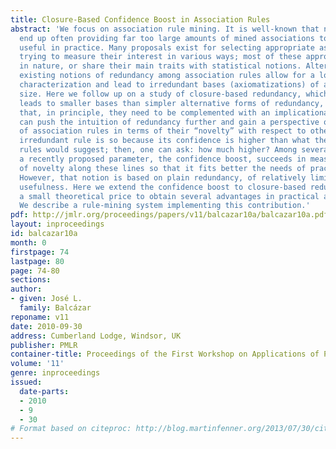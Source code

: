 ```yaml
---
title: Closure-Based Confidence Boost in Association Rules
abstract: 'We focus on association rule mining. It is well-known that naive miners
  end up often providing far too large amounts of mined associations to result actually
  useful in practice. Many proposals exist for selecting appropriate association rules,
  trying to measure their interest in various ways; most of these approaches are statistical
  in nature, or share their main traits with statistical notions. Alternatively, some
  existing notions of redundancy among association rules allow for a logical-style
  characterization and lead to irredundant bases (axiomatizations) of absolutely minimum
  size. Here we follow up on a study of closure-based redundancy, which, in practice,
  leads to smaller bases than simpler alternative forms of redundancy, with the proviso
  that, in principle, they need to be complemented with an implicational basis. One
  can push the intuition of redundancy further and gain a perspective of the interest
  of association rules in terms of their “novelty” with respect to other rules. An
  irredundant rule is so because its confidence is higher than what the rest of the
  rules would suggest; then, one can ask: how much higher? Among several variants,
  a recently proposed parameter, the confidence boost, succeeds in measuring a notion
  of novelty along these lines so that it fits better the needs of practical applications.
  However, that notion is based on plain redundancy, of relatively limited practical
  usefulness. Here we extend the confidence boost to closure-based redundancy, paying
  a small theoretical price to obtain several advantages in practical applications.
  We describe a rule-mining system implementing this contribution.'
pdf: http://jmlr.org/proceedings/papers/v11/balcazar10a/balcazar10a.pdf
layout: inproceedings
id: balcazar10a
month: 0
firstpage: 74
lastpage: 80
page: 74-80
sections: 
author:
- given: José L.
  family: Balcázar
reponame: v11
date: 2010-09-30
address: Cumberland Lodge, Windsor, UK
publisher: PMLR
container-title: Proceedings of the First Workshop on Applications of Pattern Analysis
volume: '11'
genre: inproceedings
issued:
  date-parts:
  - 2010
  - 9
  - 30
# Format based on citeproc: http://blog.martinfenner.org/2013/07/30/citeproc-yaml-for-bibliographies/
---
```

